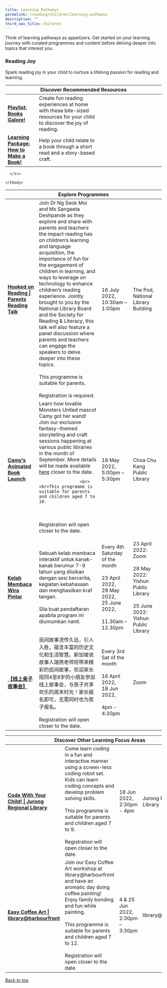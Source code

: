 ```yaml
---
title: Learning Pathways
permalink: /reading/Children/learning-pathways
description: ""
third_nav_title: Children
---
```

Think of learning pathways as appetizers. Get started on your learning journey with curated programmes and content before delving deeper into topics that interest you.

<h3><b> Reading Joy</b></h3>
Spark reading joy in your child to nurture a lifelong passion for reading and learning.


<div class="horizontal-scroll margin--bottom--lg">
  <table class="generic-table">
    <thead>
      <tr>
        <th class="is-uppercase has-weight-normal" colspan="4">Discover Recommended Resources</th>
      </tr>
    </thead>
    <tbody>
<tr>
        <td style="width: 20%;"><a target="_blank" href="/reading/children/content"><b>Playlist: Books Galore!</b></a></td>
        <td style="width: 40%;">Create fun reading experiences at home with these bite-sized resources for your child to discover the joy of reading.</td>
        <td style="width: 20%;"> </td>
        <td style="width: 20%;"> </td>
      </tr>      
<tr>
        <td><a href="/reading/children/content"><b>Learning Package: How to Make a Book!</b></a></td>
        <td>Help your child relate to a book through a short read and a story-based craft. </td>
			</tr>
		</tbody>
  </table>
</div>

<div class="horizontal-scroll margin--bottom--lg">
  <table class="generic-table">
    <thead>
      <tr>
        <th class="is-uppercase has-weight-normal" colspan="4">Explore Programmes</th>
      </tr>
    </thead>
    <tbody>
      <tr>
        <td style="width: 20%;"><a target="_blank" href="https://www.eventbrite.sg/e/hooked-on-reading-tickets-355029551947?aff=ebdssbdestsearch/"><b>Hooked on Reading | Parents Reading Talk</b></a></td>
        <td style="width: 40%;">
Join Dr Ng Seok Moi and Ms Sangeeta Deshpande as they explore and share with parents and teachers the impact reading has on children’s learning and language acquisition, the importance of fun for the engagement of children in learning, and ways to leverage on technology to enhance children’s reading experience. Jointly brought to you by the National Library Board and the Society for Reading & Literacy, this talk will also feature a panel discussion where parents and teachers can engage the speakers to delve deeper into these topics.
<br><br> This programme is suitable for parents.
<br><br>Registration is required.
</td>
        <td style="width: 20%;">16 July 2022,<br>10:30am – 1:00pm</td>
        <td style="width: 20%;">The Pod, National Library Building</td>
      </tr>
<tr>
<td><a target="_blank" href="https://childrenandteens.nlb.gov.sg/services/programmes/monstersunited"><b>Camy’s Animated Book Launch </b></a></td>
        <td>Learn how lovable Monsters United mascot Camy got her wand! Join our exclusive fantasy-themed storytelling and craft sessions happening at various public libraries in the month of September. More details will be made available
<a href="https://childrenandteens.nlb.gov.sg/services/programmes/monstersunited" target="\_blank">here</a> closer to the date.
					
					<br><br>This programme is suitable for parents and children aged 7 to 10.
<br><br> Registration will open closer to the date.
</td>
      <td>18 May 2022, <br>5:00pm – 5:30pm</td>
        <td>Choa Chu Kang Public Library</td>

      </tr>
<tr>
<td><a target="_blank" href="https://go.gov.sg/lcsessions"><b>Kelab Membaca Wira Pintar</b></a></td>
        <td> Sebuah kelab membaca interaktif untuk kanak-kanak berumur 7-9 tahun yang diisikan dengan sesi bercerita, kegiatan kebahasaan dan menghasilkan kraf tangan. 
<br><br> Sila buat pendaftaran apabila program ini diumumkan nanti.</td>

<td> Every 4th Saturday of the month
<br><br>23 April 2022,
<br>28 May 2022,
<br>25 June 2022, 
<br><br>11.30am – 12.30pm</td>
        <td>23 April 2022: <br>Zoom
<br><br>
28 May 2022: 
<br>Yishun Public Library
<br><br>
25 June 2022: 
<br>Yishun Public Library
</td>
      </tr>
	<tr>
<td><a target="_blank" href="https://go.gov.sg/chinese-folktales"><b>【线上亲子故事会】
 </b></a></td>
        <td> 民间故事流传久远，引人入胜，蕴含丰富的历史文化和生活智慧。新加坡说故事人瑞燕老师将带来精彩的民间故事，欢迎家长陪同4至8岁的小朋友参加线上故事会，与孩子共享欢乐的周末时光！家长报名即可，无需同时也为孩子报名。
<br><br> Registration will open closer to the date.</td>
        <td> Every 3rd Sat of the month 
<br><br>16 April 2022,
<br>18 Jun 2022, 
<br><br> 4pm - 4:30pm

</td>
        <td>Zoom</td>
      </tr>

	
    </tbody>
  </table>
</div>

<div class="horizontal-scroll margin--bottom--lg">
  
<table class="generic-table">
    <thead>
      <tr>
        <th class="is-uppercase has-weight-normal" colspan="4">Discover Other Learning Focus Areas</th>
      </tr>
    </thead>
    <tbody>
<tr>
      <td style="width: 20%;"><a target="_blank" href="https://www.eventbrite.sg/cc/programmes-for-children-66139?aff=odclrlmctfte"><b>Code With Your Child! | Jurong Regional Library</b></a></td>
        <td style="width: 40%;">Come learn coding in a fun and interactive manner using a screen-less coding robot set. Kids can learn coding concepts and develop problem solving skills. 
					<br><br>This programme is suitable for parents and children aged 7 to 9.
<br><br>Registration will open closer to the date.
</td>
<td style="width: 20%;"> 18 Jun 2022, <br>2:30pm - 4pm</td>
        <td style="width: 20%;">Jurong Regional Library </td>

</tr><tr>
<td style="w<td style="><a target="_blank" href="https://www.eventbrite.sg/cc/programmes-for-children-66139?aff=odclrlmctfte"><b> Easy Coffee Art | library@harbourfront</b></a></td>
        <td style="width: 40%;"> Join our Easy Coffee Art workshop at library@harbourfront and have an aromatic day doing coffee painting! Enjoy family bonding and fun while painting.<br><br> This programme is suitable for parents and children aged 7 to 12.<br><br> Registration will open closer to the date.</td>
        <td style="width: 20%;"> 4 &amp; 25 Jun 2022,<br>2:30pm – 3:30pm</td>
			<td style="width: 20%;"> library@harbourfront</td>
      </tr>
  </tbody>
  </table>
</div>
<p class="has-text-right margin--top--xl"><a href="#main-content">Back to top</a></p>